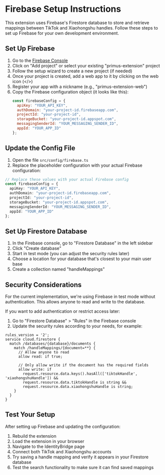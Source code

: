 # Firebase Setup Instructions

This extension uses Firebase's Firestore database to store and retrieve mappings between TikTok and Xiaohongshu handles. Follow these steps to set up Firebase for your own development environment.

## Set Up Firebase

1. Go to the [Firebase Console](https://console.firebase.google.com/)
2. Click on "Add project" or select your existing "primus-extension" project
3. Follow the setup wizard to create a new project (if needed)
4. Once your project is created, add a web app to it by clicking on the web icon (</>) 
5. Register your app with a nickname (e.g., "primus-extension-web")
6. Copy the Firebase configuration object (it looks like this):
   ```js
   const firebaseConfig = {
     apiKey: "YOUR_API_KEY",
     authDomain: "your-project-id.firebaseapp.com",
     projectId: "your-project-id",
     storageBucket: "your-project-id.appspot.com",
     messagingSenderId: "YOUR_MESSAGING_SENDER_ID",
     appId: "YOUR_APP_ID"
   };
   ```

## Update the Config File

1. Open the file `src/config/firebase.ts`
2. Replace the placeholder configuration with your actual Firebase configuration:

```typescript
// Replace these values with your actual Firebase config 
const firebaseConfig = {
  apiKey: "YOUR_API_KEY",
  authDomain: "your-project-id.firebaseapp.com",
  projectId: "your-project-id",
  storageBucket: "your-project-id.appspot.com",
  messagingSenderId: "YOUR_MESSAGING_SENDER_ID",
  appId: "YOUR_APP_ID"
};
```

## Set Up Firestore Database

1. In the Firebase console, go to "Firestore Database" in the left sidebar
2. Click "Create database"
3. Start in test mode (you can adjust the security rules later)
4. Choose a location for your database that's closest to your main user base
5. Create a collection named "handleMappings" 

## Security Considerations

For the current implementation, we're using Firebase in test mode without authentication. This allows anyone to read and write to the database.

If you want to add authentication or restrict access later:

1. Go to "Firestore Database" > "Rules" in the Firebase console
2. Update the security rules according to your needs, for example:

```
rules_version = '2';
service cloud.firestore {
  match /databases/{database}/documents {
    match /handleMappings/{document=**} {
      // Allow anyone to read
      allow read: if true;
      
      // Only allow write if the document has the required fields
      allow write: if 
        request.resource.data.keys().hasAll(['tiktokHandle', 'xiaohongshuHandle']) &&
        request.resource.data.tiktokHandle is string &&
        request.resource.data.xiaohongshuHandle is string;
    }
  }
}
```

## Test Your Setup

After setting up Firebase and updating the configuration:

1. Rebuild the extension
2. Load the extension in your browser
3. Navigate to the IdentityBridge page
4. Connect both TikTok and Xiaohongshu accounts
5. Try saving a handle mapping and verify it appears in your Firestore database
6. Test the search functionality to make sure it can find saved mappings 